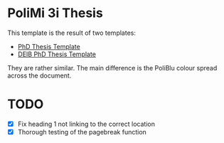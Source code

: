 # PoliMi 3i Thesis

This template is the result of two templates:

- [PhD Thesis Template](https://www.overleaf.com/latex/templates/phd-thesis-template/nwjkggvhrzmz)
- [DEIB PhD Thesis Template](https://www.overleaf.com/latex/templates/politecnico-di-milano-deib-phd-thesis-template/ydsvtyzwxfdk)

They are rather similar. The main difference is the PoliBlu colour spread across the document.

# TODO

- [x] Fix heading 1 not linking to the correct location
- [x] Thorough testing of the pagebreak function

